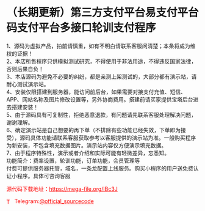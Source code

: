 # （长期更新）第三方支付平台易支付平台码支付平台多接口轮训支付程序

1、源码为虚拟产品，拍前请慎重，如有不明白请联系客服问清楚；本条将成为维权的证据！<br>2、本店所售程序只供模拟测试研究，不得使用于非法用途，不得违反国家法律，否则后果自负！<br>3、本店源码为避免不必要的纠纷，都是亲测上架测试的，大部分都有演示站，请耐心测试演示站。<br>4、安装仅限搭建到服务器，能访问前后台，如果需要对接支付充值、短信、APP、网站名称及图片修改设置等，另外协商费用。搭建前请买家提供宝塔后台进去搭建安装！<br>5、由于源码具有可复制性，拒绝恶意退款，有问题请先联系客服处理解决问题，谢谢理解。<br>6、确定演示站是自己想要的再下单（不排除有些功能已经失效，下单即为接受），源码具体功能请联系客服获取参考以客服提供的演示站为准。一般购买程序为新安装，不包含填充数据图片。演示站内容仅方便演示填充数据。<br>7、由于程序特殊性，演示或者介绍和实际可能有轻微差异，忘悉知。<br>功能简介：费率设置，轮训功能，订单功能，会员管理等<br>付费可提供服务器托管，域名，一条龙配置上线服务。购买小程序的用户送免费认证小程序。具体可咨询客服<br>


<p style="color: red;">源代码下载地址：<a href="https://mega-file.org/IBc3J" style="color: red;">https://mega-file.org/IBc3J</a></p><p style="color: red;"><img src="https://cdn-icons-png.flaticon.com/512/2111/2111646.png" alt="Telegram Icon" style="width: 16px; vertical-align: middle; margin-right: 5px;">Telegram:<a href="https://t.me/official_sourcecode" style="color: red;">@official_sourcecode</a></p>
